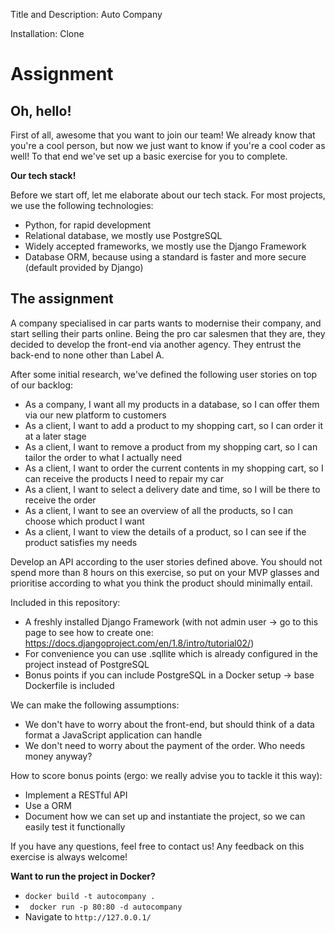 Title and Description: Auto Company

Installation:
Clone

# Assignment

## Oh, hello!

First of all, awesome that you want to join our team! We already know that you're a cool person, but now we just want to know if you're a cool coder as well! To that end we've set up a basic exercise for you to complete.

**Our tech stack!**

Before we start off, let me elaborate about our tech stack. For most projects, we use the following technologies:

- Python, for rapid development
- Relational database, we mostly use PostgreSQL
- Widely accepted frameworks, we mostly use the Django Framework
- Database ORM, because using a standard is faster and more secure (default provided by Django)

## The assignment

A company specialised in car parts wants to modernise their company, and start selling their parts online. Being the pro car salesmen that they are, they decided to develop the front-end via another agency. They entrust the back-end to none other than Label A.

After some initial research, we've defined the following user stories on top of our backlog:

- As a company, I want all my products in a database, so I can offer them via our new platform to customers
- As a client, I want to add a product to my shopping cart, so I can order it at a later stage
- As a client, I want to remove a product from my shopping cart, so I can tailor the order to what I actually need
- As a client, I want to order the current contents in my shopping cart, so I can receive the products I need to repair my car
- As a client, I want to select a delivery date and time, so I will be there to receive the order
- As a client, I want to see an overview of all the products, so I can choose which product I want
- As a client, I want to view the details of a product, so I can see if the product satisfies my needs

Develop an API according to the user stories defined above. You should not spend more than 8 hours on this exercise, so put on your MVP glasses and prioritise according to what you think the product should minimally entail.

Included in this repository:

- A freshly installed Django Framework (with not admin user -> go to this page to see how to create one: https://docs.djangoproject.com/en/1.8/intro/tutorial02/)
- For convenience you can use .sqllite which is already configured in the project instead of PostgreSQL
- Bonus points if you can include PostgreSQL in a Docker setup -> base Dockerfile is included

We can make the following assumptions:

- We don't have to worry about the front-end, but should think of a data format a JavaScript application can handle
- We don't need to worry about the payment of the order. Who needs money anyway?

How to score bonus points (ergo: we really advise you to tackle it this way):

- Implement a RESTful API
- Use a ORM
- Document how we can set up and instantiate the project, so we can easily test it functionally

If you have any questions, feel free to contact us! Any feedback on this exercise is always welcome!

**Want to run the project in Docker?**

- `docker build -t autocompany .`
- ` docker run -p 80:80 -d autocompany`
- Navigate to `http://127.0.0.1/`
